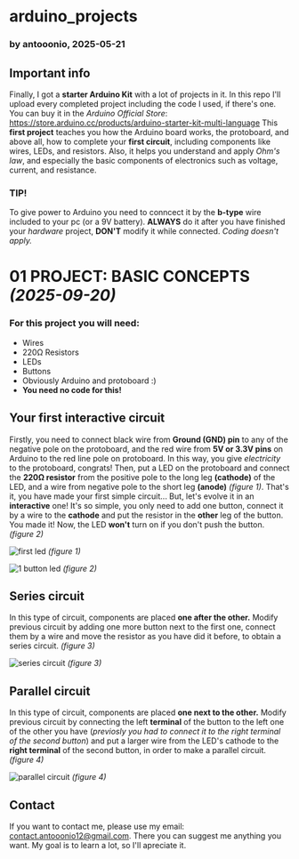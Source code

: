 # **arduino_projects**

### by antooonio, 2025-05-21

## Important info
Finally, I got a **starter Arduino Kit** with a lot of projects in it. In this repo I'll upload every completed project including the code I used, if there's one. 
You can buy it in the _Arduino Official Store_: https://store.arduino.cc/products/arduino-starter-kit-multi-language
This **first project** teaches you how the Arduino board works, the protoboard, and above all, how to complete your **first circuit**, including components like wires, LEDs, and resistors.
Also, it helps you understand and apply *Ohm's law*, and especially the basic components of electronics such as voltage, current, and resistance.
### TIP!
To give power to Arduino you need to conncect it by the **b-type** wire included to your pc (or a 9V battery). **ALWAYS** do it after you have finished your *hardware* project, **DON'T** modify it while connected. *Coding doesn't apply.*

# **01 PROJECT: BASIC CONCEPTS** *(2025-09-20)*
### For this project you will need:
- Wires
- 220Ω Resistors
- LEDs
- Buttons
- Obviously Arduino and protoboard :)
- **You need no code for this!**
## Your first interactive circuit
Firstly, you need to connect black wire from **Ground (GND) pin** to any of the negative pole on the protoboard, and the red wire from **5V or 3.3V pins** on Arduino to the red line pole on protoboard. In this way, you give *electricity* to the protoboard, congrats!
Then, put a LED on the protoboard and connect the **220Ω resistor** from the positive pole to the long leg **(cathode)** of the LED, and a wire from negative pole to the short leg **(anode)** *(figure 1)*. That's it, you have made your first simple circuit... But, let's evolve it in an **interactive** one!
It's so simple, you only need to add one button, connect it by a wire to the **cathode** and put the resistor in the **other** leg of the button. You made it! Now, the LED **won't** turn on if you don't push the button. *(figure 2)*

![first led](https://github.com/user-attachments/assets/d349de44-e493-4754-8c6d-717d35bfbc83)
*(figure 1)*

![1 button led](https://github.com/user-attachments/assets/0c3d563e-28fb-4fa8-a615-8b44d1c1217c)
*(figure 2)*


## Series circuit
In this type of circuit, components are placed **one after the other.** Modify previous circuit by adding one more button next to the first one, connect them by a wire and move the resistor as you have did it before, to obtain a series circuit. *(figure 3)*

![series circuit](https://github.com/user-attachments/assets/2d9180f0-4af8-4e7f-b692-7cd9b2997fdc)
*(figure 3)*


## Parallel circuit
In this type of circuit, components are placed **one next to the other.** Modify previous circuit by connecting the left **terminal** of the button to the left one of the other you have (*previosly you had to connect it to the right terminal of the second button*) and put a larger wire from the LED's cathode to the **right terminal** of the second button, in order to make a parallel circuit. *(figure 4)*

![parallel circuit](https://github.com/user-attachments/assets/1713caca-4e4b-4751-ae0a-ce247772f2fa)
*(figure 4)*


## Contact
If you want to contact me, please use my email: contact.antooonio12@gmail.com. There you can suggest me anything you want.
My goal is to learn a lot, so I'll apreciate it.
